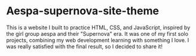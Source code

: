 # Aespa-supernova-site-theme
This is a website I built to practice HTML, CSS, and JavaScript, inspired by the girl group aespa and their "Supernova" era. It was one of my first solo projects, combining my web development learning with something I love. I was really satisfied with the final result, so I decided to share it! 
